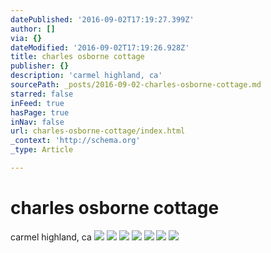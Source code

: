 ```yaml
---
datePublished: '2016-09-02T17:19:27.399Z'
author: []
via: {}
dateModified: '2016-09-02T17:19:26.928Z'
title: charles osborne cottage
publisher: {}
description: 'carmel highland, ca'
sourcePath: _posts/2016-09-02-charles-osborne-cottage.md
starred: false
inFeed: true
hasPage: true
inNav: false
url: charles-osborne-cottage/index.html
_context: 'http://schema.org'
_type: Article

---
```

# charles osborne cottage

carmel highland, ca
![](https://the-grid-user-content.s3-us-west-2.amazonaws.com/77f0e7f8-59b7-44ef-b30d-f1a309ab656b.jpg)
![](https://the-grid-user-content.s3-us-west-2.amazonaws.com/448ac45d-3efc-4a64-bc0f-77fb3cf9fd62.jpg)
![](https://the-grid-user-content.s3-us-west-2.amazonaws.com/6b043994-aba2-49cb-886b-5d266fe90f5d.jpg)
![](https://the-grid-user-content.s3-us-west-2.amazonaws.com/6e87f40f-08ac-4dc2-a68a-2a0c9831471b.jpg)
![](https://the-grid-user-content.s3-us-west-2.amazonaws.com/f0cb7807-ccc3-47d8-b2eb-06eb3c3d1e61.jpg)
![](https://the-grid-user-content.s3-us-west-2.amazonaws.com/afe2762a-70b3-4c62-9225-d85334c4a0e7.jpg)
![](https://the-grid-user-content.s3-us-west-2.amazonaws.com/4ba9a8d9-0226-4df5-bba1-63df57d412b2.jpg)